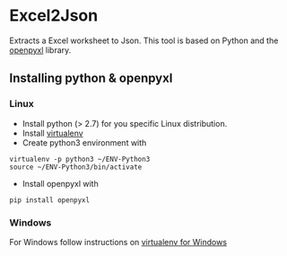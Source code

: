 # Excel2Json
Extracts a Excel worksheet to Json. This tool is based on Python and the [openpyxl](https://openpyxl.readthedocs.io/en/default) library.

## Installing python & openpyxl
### Linux
- Install python (> 2.7) for you specific Linux distribution.
- Install [virtualenv](https://virtualenv.pypa.io/en/stable/)
- Create python3 environment with
```shell
virtualenv -p python3 ~/ENV-Python3
source ~/ENV-Python3/bin/activate
```
- Install openpyxl with
```shell
pip install openpyxl
```
### Windows
For Windows follow instructions on [virtualenv for Windows](https://virtualenv.pypa.io/en/stable/userguide/#activate-script)




